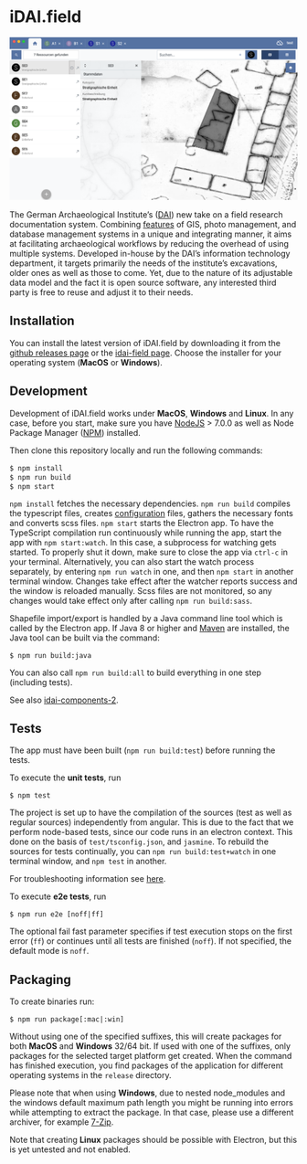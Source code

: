 # iDAI.field

![idai-field](img/README-1.png) 
   
   
The German Archaeological Institute’s ([DAI](https://www.dainst.org)) 
new take on a field research 
documentation system. Combining [features](README-FEATURES.md) of GIS, photo management, and 
database management systems in a unique and integrating manner, 
it aims at facilitating archaeological workflows by reducing the overhead 
of using multiple systems. Developed in-house by the DAI’s information 
technology department, it targets primarily the needs of the institute’s 
excavations, older ones as well as those to come. Yet, due to the nature 
of its adjustable data model and the fact it is open source software, any 
interested third party is free to reuse and adjust it to their needs.
   

## Installation

You can install the latest version of iDAI.field by downloading it from the [github releases page](https://github.com/dainst/idai-field/releases/latest) or the [idai-field page](field.dainst.org). Choose the installer for your operating system (**MacOS** or **Windows**).

   
## Development

Development of iDAI.field works under **MacOS**, **Windows** and **Linux**. In any case, before you start, make sure you have [NodeJS](https://nodejs.org/en/) > 7.0.0 as well as Node Package Manager ([NPM](https://www.npmjs.com/)) installed.  

Then clone this repository locally and run the following commands:

```
$ npm install
$ npm run build
$ npm start
```

`npm install` fetches the necessary dependencies. `npm run build` compiles the typescript files, creates [configuration](config/README.md) files, gathers the necessary fonts and converts scss files. `npm start` starts the Electron app. To have the TypeScript compilation run continuously while running the app, start the app with `npm start:watch`. In this case, a subprocess for watching gets started. To properly shut it down,
make sure to close the app via `ctrl-c` in your terminal. Alternatively, you can also start the watch process separately, by entering `npm run watch` in one, and then `npm start` in another terminal window. Changes take effect after the watcher reports success and the window is reloaded manually. Scss files are not monitored, so any changes would take effect only after calling `npm run build:sass`.
 
Shapefile import/export is handled by a Java command line tool which is called by the Electron app. If Java 8 or higher and [Maven](https://maven.apache.org/) are installed, the Java tool can be built via the command:
```
$ npm run build:java
```
You can also call `npm run build:all` to build everything in one step (including tests).

See also [idai-components-2](https://github.com/dainst/idai-components-2).

## Tests

The app must have been built (`npm run build:test`) before running the tests.

To execute the **unit tests**, run 

```
$ npm test   
```

The project is set up to have the compilation of the sources (test as well as regular sources) independently from angular. This is due to the fact that we perform node-based tests, since our code runs in an electron context. This done on the 
basis of `test/tsconfig.json`, and `jasmine`. To rebuild the sources for tests continually, you can `npm run build:test+watch` in one terminal window, and `npm test` in another.

For troubleshooting information see [here](docs/unit-test-troubleshooting.md).

To execute **e2e tests**, run 

```
$ npm run e2e [noff|ff]
```

The optional fail fast parameter specifies if test execution stops on the first error (`ff`) or continues until all tests are finished (`noff`). If not specified, the default mode is `noff`. 

## Packaging

To create binaries run:

```
$ npm run package[:mac|:win]
```

Without using one of the specified suffixes, this will create packages for both **MacOS** and **Windows** 32/64 bit.
If used with one of the suffixes, only packages for the selected target platform get created. When the command has finished execution, you find packages of the application for different operating systems in the `release` directory.

Please note that when using **Windows**, due to nested node_modules and the 
windows default maximum path length you might be running into errors while attempting
to extract the package. In that case, please use a different archiver, for example [7-Zip](http://www.7-zip.org/download.html).

Note that creating **Linux** packages should be possible with Electron, but this is yet untested and not enabled.


